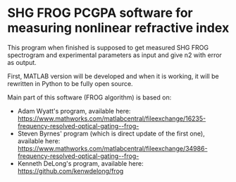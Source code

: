 # SHG FROG PCGPA software for measuring nonlinear refractive index

This program when finished is supposed to get measured SHG FROG spectrogram and experimental parameters as input and give n2 with error as output.

First, MATLAB version will be developed and when it is working, it will be rewritten in Python to be fully open source.

Main part of this software (FROG algorithm) is based on:

- Adam Wyatt's program, available here: https://www.mathworks.com/matlabcentral/fileexchange/16235-frequency-resolved-optical-gating--frog-
- Steven Byrnes' program (which is direct update of the first one), available here: https://www.mathworks.com/matlabcentral/fileexchange/34986-frequency-resolved-optical-gating--frog-
- Kenneth DeLong's program, available here: https://github.com/kenwdelong/frog
